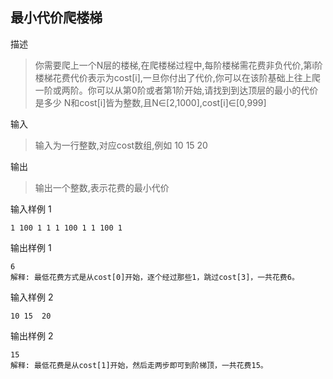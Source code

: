 ## 最小代价爬楼梯

描述

> 你需要爬上一个N层的楼梯,在爬楼梯过程中,每阶楼梯需花费非负代价,第i阶楼梯花费代价表示为cost[i],一旦你付出了代价,你可以在该阶基础上往上爬一阶或两阶。你可以从第0阶或者第1阶开始,请找到到达顶层的最小的代价是多少
> N和cost[i]皆为整数,且N∈[2,1000],cost[i]∈[0,999]

输入

> 输入为一行整数,对应cost数组,例如 10 15 20

输出

> 输出一个整数,表示花费的最小代价

输入样例 1 

```
1 100 1 1 1 100 1 1 100 1
```

输出样例 1

```
6
解释: 最低花费方式是从cost[0]开始，逐个经过那些1，跳过cost[3]，一共花费6。
```

输入样例 2

```
10 15  20
```

输出样例 2

```
15
解释: 最低花费是从cost[1]开始，然后走两步即可到阶梯顶，一共花费15。
```

